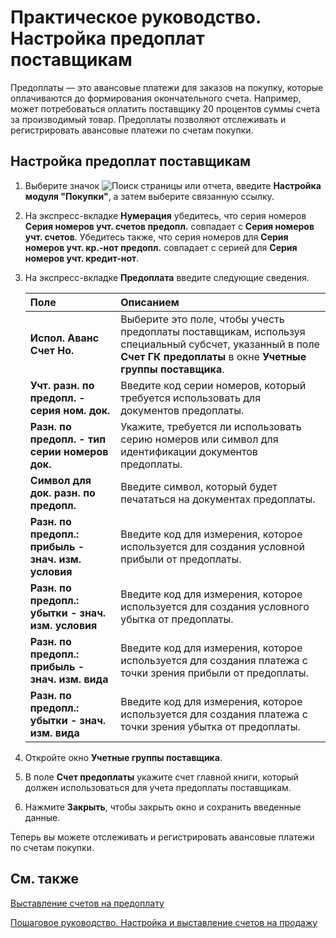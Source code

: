 # Практическое руководство. Настройка предоплат поставщикам

Предоплаты — это авансовые платежи для заказов на покупку, которые оплачиваются до формирования окончательного счета. Например, может потребоваться оплатить поставщику 20 процентов суммы счета за производимый товар. Предоплаты позволяют отслеживать и регистрировать авансовые платежи по счетам покупки.

 

## Настройка предоплат поставщикам

1. Выберите значок ![Поиск страницы или отчета](https://docs.microsoft.com/ru-ru/dynamics-nav-app/media/ui-search/search_small.png), введите **Настройка модуля "Покупки"**, а затем выберите связанную ссылку.

2. На экспресс-вкладке **Нумерация** убедитесь, что серия номеров **Серия номеров учт. счетов предопл.** совпадает с **Серия номеров учт. счетов**. Убедитесь также, что серия номеров для **Серия номеров учт. кр.-нот предопл.** совпадает с серией для **Серия номеров учт. кредит-нот**.

3. На экспресс-вкладке **Предоплата** введите следующие сведения.

   | Поле                                                | Описанием                                                    |
   | :-------------------------------------------------- | :----------------------------------------------------------- |
   | **Испол. Аванс Счет Но.**                           | Выберите это поле, чтобы учесть предоплаты поставщикам, используя специальный субсчет, указанный в поле **Счет ГК предоплаты** в окне **Учетные группы поставщика**. |
   | **Учт. разн. по предопл. - серия ном. док.**        | Введите код серии номеров, который требуется использовать для документов предоплаты. |
   | **Разн. по предопл. - тип серии номеров док.**      | Укажите, требуется ли использовать серию номеров или символ для идентификации документов предоплаты. |
   | **Символ для док. разн. по предопл.**               | Введите символ, который будет печататься на документах предоплаты. |
   | **Разн. по предопл.: прибыль - знач. изм. условия** | Введите код для измерения, которое используется для создания условной прибыли от предоплаты. |
   | **Разн. по предопл.: убытки - знач. изм. условия**  | Введите код для измерения, которое используется для создания условного убытка от предоплаты. |
   | **Разн. по предопл.: прибыль - знач. изм. вида**    | Введите код для измерения, которое используется для создания платежа с точки зрения прибыли от предоплаты. |
   | **Разн. по предопл.: убытки - знач. изм. вида**     | Введите код для измерения, которое используется для создания платежа с точки зрения убытка от предоплаты. |

4. Откройте окно **Учетные группы поставщика**.

5. В поле **Счет предоплаты** укажите счет главной книги, который должен использоваться для учета предоплаты поставщикам.

6. Нажмите **Закрыть**, чтобы закрыть окно и сохранить введенные данные.

 

Теперь вы можете отслеживать и регистрировать авансовые платежи по счетам покупки.

 

## См. также

[Выставление счетов на предоплату](https://docs.microsoft.com/ru-ru/dynamics365/business-central/finance-invoice-prepayments)

[Пошаговое руководство. Настройка и выставление счетов на продажу](https://docs.microsoft.com/ru-ru/dynamics365/business-central/walkthrough-setting-up-and-invoicing-sales-prepayments)

